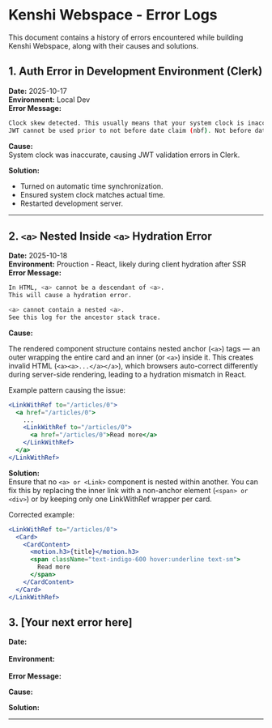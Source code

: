 # Kenshi Webspace - Error Logs

This document contains a history of errors encountered while building Kenshi Webspace, along with their causes and solutions.


## 1. Auth Error in Development Environment (Clerk)

**Date:** 2025-10-17  
**Environment:** Local Dev  
**Error Message:**  

```bash
Clock skew detected. This usually means that your system clock is inaccurate. Clerk will attempt to account for the clock skew in development.
JWT cannot be used prior to not before date claim (nbf). Not before date: Fri, ...
```

**Cause:**  
System clock was inaccurate, causing JWT validation errors in Clerk.

**Solution:**  
- Turned on automatic time synchronization.
- Ensured system clock matches actual time.
- Restarted development server.

---

## 2. `<a>` Nested Inside `<a>` Hydration Error

**Date:**  2025-10-18 
<br>
**Environment:**  Prouction - React, likely during client hydration after SSR
<br>
**Error Message:** 

```bash
In HTML, <a> cannot be a descendant of <a>.
This will cause a hydration error.

<a> cannot contain a nested <a>.
See this log for the ancestor stack trace.

```

**Cause:**  

The rendered component structure contains nested anchor (`<a>`) tags — an outer <LinkWithRef> wrapping the entire card and an inner <LinkWithRef> (or `<a>`) inside it.
This creates invalid HTML (`<a><a>...</a></a>`), which browsers auto-correct differently during server-side rendering, leading to a hydration mismatch in React.

Example pattern causing the issue:

```jsx
<LinkWithRef to="/articles/0">
  <a href="/articles/0">
    ...
    <LinkWithRef to="/articles/0">
      <a href="/articles/0">Read more</a>
    </LinkWithRef>
  </a>
</LinkWithRef>

```

**Solution:**  
Ensure that no `<a> or <Link>` component is nested within another.
You can fix this by replacing the inner link with a non-anchor element (`<span> or <div>`) or by keeping only one LinkWithRef wrapper per card.

Corrected example:

```jsx
<LinkWithRef to="/articles/0">
  <Card>
    <CardContent>
      <motion.h3>{title}</motion.h3>
      <span className="text-indigo-600 hover:underline text-sm">
        Read more
      </span>
    </CardContent>
  </Card>
</LinkWithRef>

```

## 3. [Your next error here]

**Date:**  
<br>
**Environment:**  
<br>
**Error Message:**  

**Cause:**  

**Solution:** 

---
